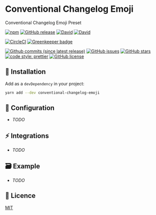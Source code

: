 # Conventional Changelog Emoji

Conventional Changelog Emoji Preset

[![npm](https://img.shields.io/npm/v/conventional-changelog-emoji.svg?style=flat-square)](https://www.npmjs.com/package/conventional-changelog-emoji)
[![GitHub release](https://img.shields.io/github/release/nielsgl/conventional-changelog-emoji.svg?style=flat-square)](https://github.com/nielsgl/conventional-changelog-emoji)
[![David](https://img.shields.io/david/nielsgl/conventional-changelog-emoji.svg?style=flat-square)](https://www.npmjs.com/package/conventional-changelog-emoji)
[![David](https://img.shields.io/david/dev/nielsgl/conventional-changelog-emoji.svg?style=flat-square)](https://www.npmjs.com/package/conventional-changelog-emoji)

[![CircleCI](https://img.shields.io/circleci/project/github/nielsgl/conventional-changelog-emoji.svg?style=flat-square)](https://circleci.com/gh/nielsgl/conventional-changelog-emoji/tree/master)
[![Greenkeeper badge](https://badges.greenkeeper.io/nielsgl/conventional-changelog-emoji.svg?style=flat-square)](https://greenkeeper.io/)

[![Github commits (since latest release)](https://img.shields.io/github/commits-since/nielsgl/conventional-changelog-emoji/latest.svg?style=flat-square)](https://github.com/nielsgl/conventional-changelog-emoji)
[![GitHub issues](https://img.shields.io/github/issues/nielsgl/conventional-changelog-emoji.svg?style=flat-square)](https://github.com/nielsgl/conventional-changelog-emoji/issues)
[![GitHub stars](https://img.shields.io/github/stars/nielsgl/conventional-changelog-emoji.svg?style=flat-square)](https://github.com/nielsgl/conventional-changelog-emoji/stargazers)
[![code style: prettier](https://img.shields.io/badge/code_style-prettier-ff69b4.svg?style=flat-square)](https://github.com/prettier/prettier)
[![GitHub license](https://img.shields.io/github/license/nielsgl/conventional-changelog-emoji.svg?style=flat-square)](https://github.com/nielsgl/conventional-changelog-emoji/blob/master/LICENSE)

## :rocket: Installation

Add as a `devDependency` in your project:

```bash
yarn add --dev conventional-changelog-emoji
```

## :wrench: Configuration

* _TODO_

## :zap: Integrations

* _TODO_

## :card_file_box: Example

* _TODO_


## :page_facing_up: Licence


[MIT](./LICENCE)
